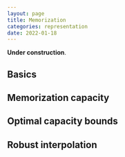 ```yaml
---
layout: page
title: Memorization
categories: representation
date: 2022-01-18
---
```



**Under construction**.

## Basics

## Memorization capacity

## Optimal capacity bounds

## Robust interpolation
